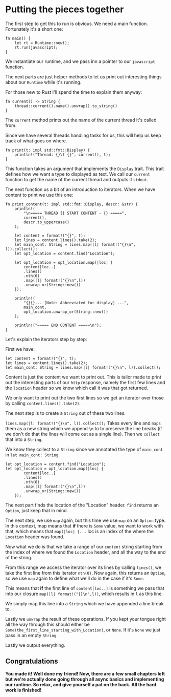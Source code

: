 # Putting the pieces together

The first step to get this to run is obvious. We need a main function. Fortunately
it's a short one:

```rust, ignore
fn main() {
    let rt = Runtime::new();
    rt.run(javascript);
}
```

We instantiate our runtime, and we pass inn a pointer to our `javascript` function.

The next parts are just helper methods to let us print out interesting things
about our `Runtime` while it's running.

For those new to Rust I'll spend the time to explain them anyway:

```rust, ignore
fn current() -> String {
    thread::current().name().unwrap().to_string()
}
```
The `current` method prints out the name of the current thread it's called from.

Since we have several threads handling tasks for us, this will help us keep track
of what goes on where.


```rust, ignore
fn print(t: impl std::fmt::Display) {
    println!("Thread: {}\t {}", current(), t);
}
```

This function takes an argument that implements the `Display` trait. This trait
defines how we want a type to displayed as text. We call our `current` function to
get the name of the current thread and outputs it `stdout`.

The next function us a bit of an introduction to iterators. When we have content
to print we use this one:

```rust, ignore
fn print_content(t: impl std::fmt::Display, descr: &str) {
    println!(
        "\n===== THREAD {} START CONTENT - {} =====",
        current(),
        descr.to_uppercase()
    );

    let content = format!("{}", t);
    let lines = content.lines().take(2);
    let main_cont: String = lines.map(|l| format!("{}\n", l)).collect();
    let opt_location = content.find("Location");

    let opt_location = opt_location.map(|loc| {
        content[loc..]
        .lines()
        .nth(0)
        .map(|l| format!("{}\n",l))
        .unwrap_or(String::new())
    });

    println!(
        "{}{}... [Note: Abbreviated for display] ...",
        main_cont,
        opt_location.unwrap_or(String::new())
    );

    println!("===== END CONTENT =====\n");
}

```

Let's explain the iterators step by step:

First we have:
```rust, ignore
let content = format!("{}", t);
let lines = content.lines().take(2);
let main_cont: String = lines.map(|l| format!("{}\n", l)).collect();
```

Content is just the content we want to print out. This is tailor made to print
out the interesting parts of our `http` response, namely the first few lines and
the `location` header so we know which call it was that got returned.

We only want to print out the two first lines so we get an iterator over those
by calling `content.lines().take(2)`.

The next step is to create a `String` out of these two lines.

`lines.map(|l| format!("{}\n", l)).collect();` Takes every line and `maps` them as
a new string which we append `\n` to to preserve the line breaks (if we don't do
that the lines will come out as a single line). Then we `collect` that into a `String`.

We know they collect to a `String` since we annotated the type of `main_cont` in `let main_cont: String`.

```rust, ignore
let opt_location = content.find("Location");
let opt_location = opt_location.map(|loc| {
        content[loc..]
        .lines()
        .nth(0)
        .map(|l| format!("{}\n",l))
        .unwrap_or(String::new())
    });
```

The next part finds the location of the "Location" header. `find` returns an `Option`,
just keep that in mind.

The next step, we use `map` again, but this time we use `map` on an `Option` type.
In this context, map means that **if** there is `Some` value, we want to work with that,
which means that `map(|loc| {...` loc is an index of the where the `Location` header was found.

Now what we do is that we take a range of our `content` string starting from the index
of where we found the `Location` header, and all the way to the end of the string.

From this range we access the iterator over its lines by calling `lines()`, we take the first
line from this iterator `nth(0)`. Now again, this returns an `Option`, so we use `map`
again to define what we'll do in the case if it's `Some`.

This means that **if** the first line of `content[loc..]` is something we pass that
into our closure `map(|l| format!("{}\n",l))`, which results in `l` as this line.

We simply map this line into a `String` which we have appended a line break to.

Lastly we `unwrap` the result of these operations. If you kept your tongue right
all the way through this should either be `Some(the_first_line_starting_with_Location)`,
or `None`. If it's `None` we just pass in an empty `String`.

Lastly we output everything.

## Congratulations

**You made it! Well done my friend! Now, there are a few small chapters left but we're actually done going through all async basics and implementing our runtime. So relax, and give yourself a pat on the back. All the hard work is finished!**
